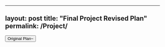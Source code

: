 
---
layout: post
title:  "Final Project Revised Plan"
permalink: /Project/
---
<button class="tablinks active" onclick="openCity(event, 'Original Plan~')">Original Plan~</button>
<div id="Original Plan~" class="tabcontent" style="display: block;">

